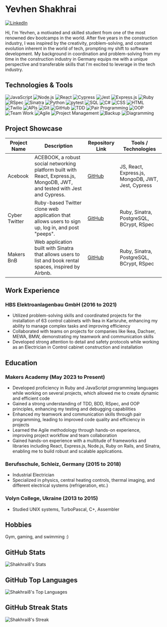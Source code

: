 # Yevhen Shakhrai

[![LinkedIn](https://img.shields.io/badge/-LinkedIn-0077B5?style=flat-square&logo=linkedin&logoColor=white)](https://www.linkedin.com/in/shakhrai8)

Hi, I'm Yevhen, a motivated and skilled student from one of the most renowned dev bootcamps in the world. After five years in the construction industry, I was inspired by the creativity, problem-solving, and constant evolution inherent in the world of tech, prompting my shift to software development. My background in coordination and problem-solving from my time in the construction industry in Germany equips me with a unique perspective and transferable skills that I'm excited to leverage in the tech industry.

## Technologies & Tools

![JavaScript](https://img.shields.io/badge/-JavaScript-F7DF1E?style=flat-square&logo=javascript&logoColor=white)
![Node.js](https://img.shields.io/badge/-Node.js-339933?style=flat-square&logo=node.js&logoColor=white)
![React](https://img.shields.io/badge/-React-61DAFB?style=flat-square&logo=react&logoColor=white)
![Cypress](https://img.shields.io/badge/-Cypress-17202C?style=flat-square&logo=cypress&logoColor=white)
![Jest](https://img.shields.io/badge/-Jest-C21325?style=flat-square&logo=jest&logoColor=white)
![Express.js](https://img.shields.io/badge/-Express.js-000000?style=flat-square&logo=express&logoColor=white)
![Ruby](https://img.shields.io/badge/-Ruby-red?style=flat-square&logo=ruby)
![RSpec](https://img.shields.io/badge/-RSpec-red?style=flat-square)
![Sinatra](https://img.shields.io/badge/-Sinatra-brightgreen?style=flat-square)
![Python](https://img.shields.io/badge/-Python-3776AB?style=flat-square&logo=python&logoColor=white)
![pytest](https://img.shields.io/badge/-pytest-0A9EDC?style=flat-square&logo=pytest&logoColor=white)
![SQL](https://img.shields.io/badge/-SQL-4479A1?style=flat-square&logo=postgresql&logoColor=white)
![C#](https://img.shields.io/badge/-C%23-239120?style=flat-square&logo=csharp&logoColor=white)
![CSS](https://img.shields.io/badge/-CSS-1572B6?style=flat-square&logo=css3&logoColor=white)
![HTML](https://img.shields.io/badge/-HTML-E34F26?style=flat-square&logo=html5&logoColor=white)
![Twilio](https://img.shields.io/badge/-Twilio-FF6F00?style=flat-square&logo=twilio&logoColor=white)
![APIs](https://img.shields.io/badge/-APIs-00599C?style=flat-square)
![Git](https://img.shields.io/badge/-Git-F05032?style=flat-square&logo=git&logoColor=white)
![GitHub](https://img.shields.io/badge/-GitHub-181717?style=flat-square&logo=github)
![TDD](https://img.shields.io/badge/-TDD-8A2BE2?style=flat-square)
![Pair Programming](https://img.shields.io/badge/-Pair%20Programming-blueviolet?style=flat-square)
![OOP](https://img.shields.io/badge/-OOP-FFA500?style=flat-square)
![Team Work](https://img.shields.io/badge/-Team%20Work-brightgreen?style=flat-square)
![Agile](https://img.shields.io/badge/-Agile-47CC00?style=flat-square)
![Project Management](https://img.shields.io/badge/-Project%20Management-lightgrey?style=flat-square)
![Backup](https://img.shields.io/badge/-Backup-00FFFF?style=flat-square)
![Diagramming](https://img.shields.io/badge/-Diagramming-ff69b4?style=flat-square)

## Project Showcase

| Project Name        | Description | Repository Link | Tools / Technologies |
|---------------------|-------------|-----------------|----------------------|
| Acebook | ACEBOOK, a robust social networking platform built with React, Express.js, MongoDB, JWT, and tested with Jest and Cypress. | [GitHub](https://github.com/Shakhrai8/acebook) | JS, React, Express.js, MongoDB, JWT, Jest, Cypress |
| Cyber Twitter | Ruby-based Twitter clone web application that allows users to sign up, log in, and post "peeps". | [GitHub](https://github.com/Shakhrai8/cyber-twitter) | Ruby, Sinatra, PostgreSQL, BCrypt, RSpec |
| Makers BnB | Web application built with Sinatra that allows users to list and book rental spaces, inspired by Airbnb. | [GitHub](https://github.com/Shakhrai8/makers_bnb) | Ruby, Sinatra, PostgreSQL, BCrypt, RSpec |



## Work Experience

### HBS Elektroanlagenbau GmbH (2016 to 2021)

- Utilized problem-solving skills and coordinated projects for the installation of 63 control cabinets with Ikea in Karlsruhe, enhancing my ability to manage complex tasks and improving efficiency
- Collaborated with teams on projects for companies like Ikea, Dachser, MEWA, BMW, demonstrating my teamwork and communication skills
- Developed strong attention to detail and safety protocols while working as an Electrician in Control cabinet construction and installation

## Education

### Makers Academy (May 2023 to Present)

- Developed proficiency in Ruby and JavaScript programming languages while working on several projects, which allowed me to create dynamic and efficient code
- Gained a strong understanding of TDD, BDD, RSpec, and OOP principles, enhancing my testing and debugging capabilities
- Enhanced my teamwork and communication skills through pair programming, leading to improved code quality and efficiency in projects
- Learned the Agile methodology through hands-on experience, improving project workflow and team collaboration
- Gained hands-on experience with a multitude of frameworks and libraries including React, Express.js, Node.js, Ruby on Rails, and Sinatra, enabling me to build robust and scalable applications.


### Berufsschule, Schleiz, Germany (2015 to 2018)

- Industrial Electrician
- Specialized in physics, central heating controls, thermal imaging, and different electrical systems (refrigeration, etc.)

### Volyn College, Ukraine (2013 to 2015)

- Studied UNIX systems, TurboPascal, C+, Assembler

## Hobbies

Gym, gaming, and swimming :)

## GitHub Stats

![Shakhrai8's Stats](https://github-readme-stats.vercel.app/api?username=Shakhrai8&theme=merko&show_icons=true&hide_border=false&count_private=true)

## GitHub Top Languages

![Shakhrai8's Top Languages](https://github-readme-stats.vercel.app/api/top-langs/?username=Shakhrai8&theme=merko&show_icons=true&hide_border=false&layout=compact)

## GitHub Streak Stats

![Shakhrai8's Streak](https://github-readme-streak-stats.herokuapp.com/?user=Shakhrai8&theme=merko&hide_border=false)





